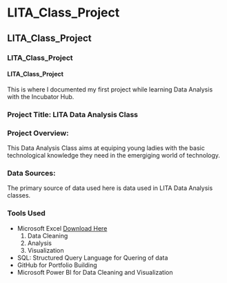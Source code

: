 # LITA_Class_Project
## LITA_Class_Project
### LITA_Class_Project
#### LITA_Class_Project
This is where I documented my first project while learning Data  Analysis with the Incubator Hub.

### Project Title: LITA Data Analysis Class 

### Project Overview: 
This Data Analysis Class aims at equiping young ladies with the basic technological knowledge they need in the emergiging world of technology.

### Data Sources: 
The primary source of data used here is data used in LITA Data Analysis classes.

### Tools Used
- Microsoft Excel [Download Here](https://www.microsoft.com)
  1. Data Cleaning
  2. Analysis
  3. Visualization
- SQL: Structured Query Language for Quering of data
- GitHub for Portfolio Building
- Microsoft Power BI for Data Cleaning and Visualization
